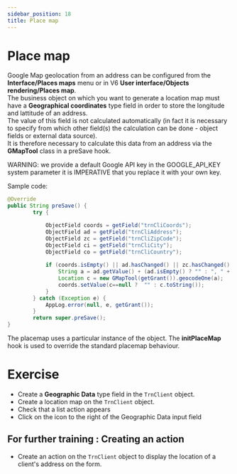 ```yaml
---
sidebar_position: 18
title: Place map
---
```


Place map
====================
 
Google Map geolocation from an address can be configured from the **Interface/Places maps** menu or in V6 **User interface/Objects rendering/Places map**.  
The business object on which you want to generate a location map must have a **Geographical coordinates** type field in order to store the longitude and lattitude of an address.  
The value of this field is not calculated automatically (in fact it is necessary to specify from which other field(s) the calculation can be done - object fields or external data source).  
It is therefore necessary to calculate this data from an address via the **GMapTool** class in a preSave hook.   

<div class="error">WARNING: we provide a default Google API key in the GOOGLE_API_KEY system parameter it is IMPERATIVE that you replace it with your own key.</div>

Sample code:  

```java
@Override
public String preSave() {
		try {

			ObjectField coords = getField("trnCliCoords");
			ObjectField ad = getField("trnCliAddress");
			ObjectField zc = getField("trnCliZipCode");
			ObjectField ci = getField("trnCliCity");
			ObjectField co = getField("trnCliCountry");
			
			if (coords.isEmpty() || ad.hasChanged() || zc.hasChanged() || ci.hasChanged() || co.hasChanged()) {
				String a = ad.getValue() + (ad.isEmpty() ? "" : ", " + zc.getValue() + ", " + ci.getValue() + ", " + co.getValue();
				Location c = new GMapTool(getGrant()).geocodeOne(a);				
				coords.setValue(c==null ?  "" : c.toString());
			}
		} catch (Exception e) {
			AppLog.error(null, e, getGrant());
		}
		return super.preSave();
}  
```

The placemap uses a particular instance of the object.
The **initPlaceMap** hook is used to override the standard placemap behaviour.


Exercise
====================

- Create a **Geographic Data** type field in the `TrnClient` object.  
- Create a location map on the `TrnClient` object.  
- Check that a list action appears
- Click on the icon to the right of the Geographic Data input field


For further training : Creating an action 
---------------------------
- Create an action on the `TrnClient` object to display the location of a client's address on the form.  

